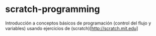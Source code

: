 scratch-programming
===================

Introducción a conceptos básicos de programación (control del flujo y variables) usando ejercicios de (scratch)[http://scratch.mit.edu]